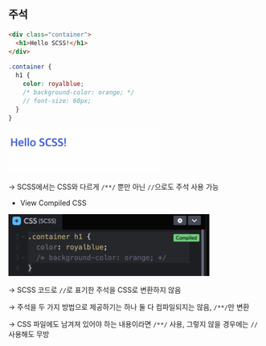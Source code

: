 ## 주석

```html
<div class="container">
  <h1>Hello SCSS!</h1>
</div>
```

```scss
.container {
  h1 {
    color: royalblue;
    /* background-color: orange; */
    // font-size: 60px;
  }
}
```

<img src="./images/1-32.png" width="300px" />

→ SCSS에서는 CSS와 다르게 `/**/` 뿐만 아닌 `//`으로도 주석 사용 가능

- View Compiled CSS

<img src="./images/1-2.png" width="400px" />

→ SCSS 코드로 `//`로 표기한 주석을 CSS로 변환하지 않음

→ 주석을 두 가지 방법으로 제공하기는 하나 둘 다 컴파일되지는 않음, `/**/`만 변환

→ CSS 파일에도 남겨져 있어야 하는 내용이라면 `/**/` 사용, 그렇지 않을 경우에는 `//` 사용해도 무방